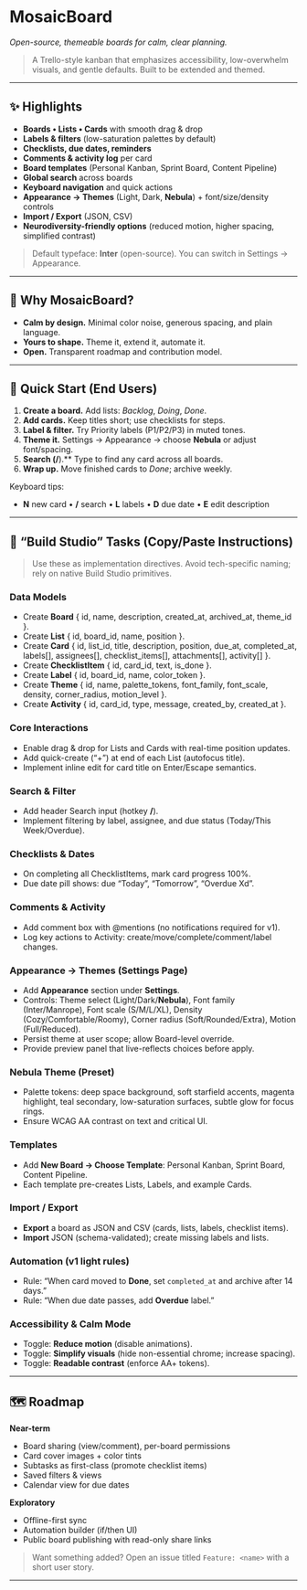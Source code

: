 # MosaicBoard

_Open-source, themeable boards for calm, clear planning._

> A Trello-style kanban that emphasizes accessibility, low-overwhelm visuals, and gentle defaults. Built to be extended and themed.

---

## ✨ Highlights

- **Boards • Lists • Cards** with smooth drag & drop  
- **Labels & filters** (low-saturation palettes by default)  
- **Checklists, due dates, reminders**  
- **Comments & activity log** per card  
- **Board templates** (Personal Kanban, Sprint Board, Content Pipeline)  
- **Global search** across boards  
- **Keyboard navigation** and quick actions  
- **Appearance → Themes** (Light, Dark, **Nebula**) + font/size/density controls  
- **Import / Export** (JSON, CSV)  
- **Neurodiversity-friendly options** (reduced motion, higher spacing, simplified contrast)  

> Default typeface: **Inter** (open-source). You can switch in Settings → Appearance.

---

## 🧭 Why MosaicBoard?

- **Calm by design.** Minimal color noise, generous spacing, and plain language.  
- **Yours to shape.** Theme it, extend it, automate it.  
- **Open.** Transparent roadmap and contribution model.

---

## 🚀 Quick Start (End Users)

1. **Create a board.** Add lists: _Backlog_, _Doing_, _Done_.  
2. **Add cards.** Keep titles short; use checklists for steps.  
3. **Label & filter.** Try Priority labels (P1/P2/P3) in muted tones.  
4. **Theme it.** Settings → Appearance → choose **Nebula** or adjust font/spacing.  
5. **Search (/**).** Type to find any card across all boards.  
6. **Wrap up.** Move finished cards to _Done_; archive weekly.

Keyboard tips:  
- **N** new card • **/** search • **L** labels • **D** due date • **E** edit description

---

## 🧪 “Build Studio” Tasks (Copy/Paste Instructions)

> Use these as implementation directives. Avoid tech-specific naming; rely on native Build Studio primitives.

### Data Models
- Create **Board** { id, name, description, created_at, archived_at, theme_id }.  
- Create **List** { id, board_id, name, position }.  
- Create **Card** { id, list_id, title, description, position, due_at, completed_at, labels[], assignees[], checklist_items[], attachments[], activity[] }.  
- Create **ChecklistItem** { id, card_id, text, is_done }.  
- Create **Label** { id, board_id, name, color_token }.  
- Create **Theme** { id, name, palette_tokens, font_family, font_scale, density, corner_radius, motion_level }.  
- Create **Activity** { id, card_id, type, message, created_by, created_at }.

### Core Interactions
- Enable drag & drop for Lists and Cards with real-time position updates.  
- Add quick-create (“+”) at end of each List (autofocus title).  
- Implement inline edit for card title on Enter/Escape semantics.

### Search & Filter
- Add header Search input (hotkey **/**).  
- Implement filtering by label, assignee, and due status (Today/This Week/Overdue).

### Checklists & Dates
- On completing all ChecklistItems, mark card progress 100%.  
- Due date pill shows: due “Today”, “Tomorrow”, “Overdue Xd”.

### Comments & Activity
- Add comment box with @mentions (no notifications required for v1).  
- Log key actions to Activity: create/move/complete/comment/label changes.

### Appearance → Themes (Settings Page)
- Add **Appearance** section under **Settings**.  
- Controls: Theme select (Light/Dark/**Nebula**), Font family (Inter/Manrope), Font scale (S/M/L/XL), Density (Cozy/Comfortable/Roomy), Corner radius (Soft/Rounded/Extra), Motion (Full/Reduced).  
- Persist theme at user scope; allow Board-level override.  
- Provide preview panel that live-reflects choices before apply.

### Nebula Theme (Preset)
- Palette tokens: deep space background, soft starfield accents, magenta highlight, teal secondary, low-saturation surfaces, subtle glow for focus rings.  
- Ensure WCAG AA contrast on text and critical UI.

### Templates
- Add **New Board → Choose Template**: Personal Kanban, Sprint Board, Content Pipeline.  
- Each template pre-creates Lists, Labels, and example Cards.

### Import / Export
- **Export** a board as JSON and CSV (cards, lists, labels, checklist items).  
- **Import** JSON (schema-validated); create missing labels and lists.

### Automation (v1 light rules)
- Rule: “When card moved to **Done**, set `completed_at` and archive after 14 days.”  
- Rule: “When due date passes, add **Overdue** label.”

### Accessibility & Calm Mode
- Toggle: **Reduce motion** (disable animations).  
- Toggle: **Simplify visuals** (hide non-essential chrome; increase spacing).  
- Toggle: **Readable contrast** (enforce AA+ tokens).

---

## 🗺️ Roadmap

**Near-term**
- Board sharing (view/comment), per-board permissions  
- Card cover images + color tints  
- Subtasks as first-class (promote checklist items)  
- Saved filters & views  
- Calendar view for due dates

**Exploratory**
- Offline-first sync  
- Automation builder (if/then UI)  
- Public board publishing with read-only share links

> Want something added? Open an issue titled `Feature: <name>` with a short user story.

---
